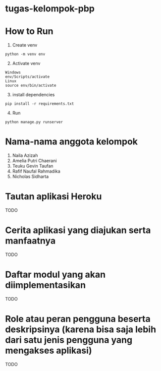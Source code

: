 # tugas-kelompok-pbp

# How to Run
1. Create venv
```
python -m venv env
```

2. Activate venv
```
Windows
env/Scripts/activate
Linux
source env/bin/activate
```

3. install dependencies
```
pip install -r requirements.txt
```

4. Run
```
python manage.py runserver
```

# Nama-nama anggota kelompok
1. Naila Azizah
2. Amelia Putri Chaerani
3. Teuku Gevin Taufan
4. Rafif Naufal Rahmadika
5. Nicholas Sidharta

# Tautan aplikasi Heroku
TODO

# Cerita aplikasi yang diajukan serta manfaatnya
TODO

# Daftar modul yang akan diimplementasikan
TODO

# Role atau peran pengguna beserta deskripsinya (karena bisa saja lebih dari satu jenis pengguna yang mengakses aplikasi)
TODO